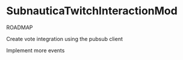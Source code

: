 # SubnauticaTwitchInteractionMod


ROADMAP

Create vote integration using the pubsub client

Implement more events